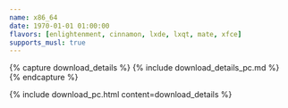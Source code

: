 ```yaml
---
name: x86_64
date: 1970-01-01 01:00:00
flavors: [enlightenment, cinnamon, lxde, lxqt, mate, xfce]
supports_musl: true
---
```


{% capture download_details %}
{% include download_details_pc.md %}
{% endcapture %}

{% include download_pc.html content=download_details %}
